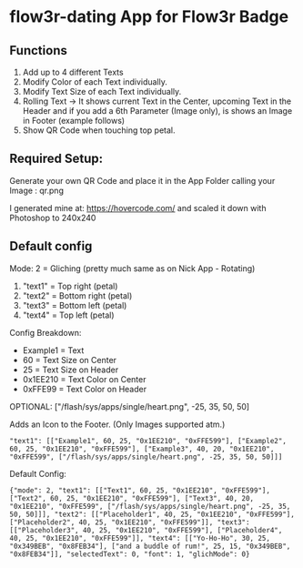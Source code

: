 # flow3r-dating App for Flow3r Badge

## Functions

1. Add up to 4 different Texts
1. Modify Color of each Text individually.
1. Modify Text Size of each Text individually.
1. Rolling Text -> It shows current Text in the Center, upcoming Text in the Header and if you add a 6th Parameter (Image only), is shows an Image in Footer (example follows)
1. Show QR Code when touching top petal.

## Required Setup:

Generate your own QR Code and place it in the App Folder calling your Image : qr.png

I generated mine at: https://hovercode.com/ and scaled it down with Photoshop to 240x240

## Default config

Mode: 2 = Gliching (pretty much same as on Nick App - Rotating)

1. "text1" = Top right (petal)
1. "text2" = Bottom right (petal)
1. "text3" = Bottom left (petal)
1. "text4" = Top left (petal)

Config Breakdown:

- Example1 = Text
- 60 = Text Size on Center
- 25 = Text Size on Header
- 0x1EE210 = Text Color on Center
- 0xFFE99 = Text Color on Header

OPTIONAL: ["/flash/sys/apps/single/heart.png", -25, 35, 50, 50]

Adds an Icon to the Footer. (Only Images supported atm.)

`"text1": [["Example1", 60, 25, "0x1EE210", "0xFFE599"], ["Example2", 60, 25, "0x1EE210", "0xFFE599"], ["Example3", 40, 20, "0x1EE210", "0xFFE599", ["/flash/sys/apps/single/heart.png", -25, 35, 50, 50]]]`

Default Config:

`{"mode": 2, "text1": [["Text1", 60, 25, "0x1EE210", "0xFFE599"], ["Text2", 60, 25, "0x1EE210", "0xFFE599"], ["Text3", 40, 20, "0x1EE210", "0xFFE599", ["/flash/sys/apps/single/heart.png", -25, 35, 50, 50]]], "text2": [["Placeholder1", 40, 25, "0x1EE210", "0xFFE599"], ["Placeholder2", 40, 25, "0x1EE210", "0xFFE599"]], "text3": [["Placeholder3", 40, 25, "0x1EE210", "0xFFE599"], ["Placeholder4", 40, 25, "0x1EE210", "0xFFE599"]], "text4": [["Yo-Ho-Ho", 30, 25, "0x349BEB", "0x8FEB34"], ["and a buddle of rum!", 25, 15, "0x349BEB", "0x8FEB34"]], "selectedText": 0, "font": 1, "glichMode": 0}`
